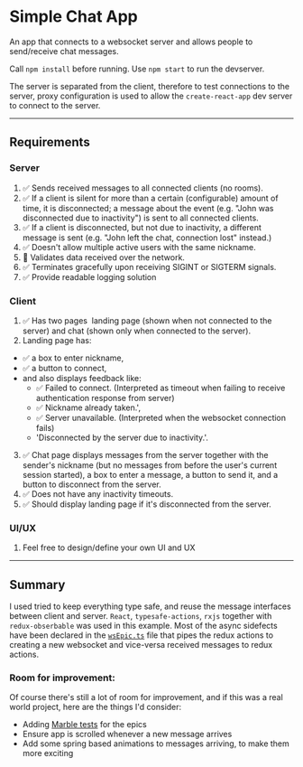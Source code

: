 # Simple Chat App
An app that connects to a websocket server and allows people to send/receive chat messages.

Call `npm install` before running. Use `npm start` to run the devserver.

The server is separated from the client, therefore to test connections to the server, proxy configuration is used to allow the `create-react-app` dev server to connect to the server.

---
## Requirements
### Server
1. ✅ Sends received messages to all connected clients (no rooms).
2. ✅ If a client is silent for more than a certain (configurable) amount of time, it is
disconnected; a message about the event (e.g. "John was disconnected due to
inactivity") is sent to all connected clients.
3. ✅ If a client is disconnected, but not due to inactivity, a different message is sent (e.g.
"John left the chat, connection lost" instead.)
4. ✅ Doesn't allow multiple active users with the same nickname.
5. 🤔 Validates data received over the network.
6. ✅ Terminates gracefully upon receiving SIGINT or SIGTERM signals.
7. ✅ Provide readable logging solution

### Client
1. ✅ Has two pages ​​ landing page (shown when not connected to the server) and chat (shown only when connected to the server).
2. Landing page has: 
  * ✅ a box to enter nickname,
  * ✅ a button to connect,
  * and also displays feedback like:
    - ✅ Failed to connect. (Interpreted as timeout when failing to receive authentication response from server)
    - ✅ Nickname already taken.',
    - ✅ Server unavailable. (Interpreted when the websocket connection fails)
    - 'Disconnected by the server due to inactivity.'.
3. ✅ Chat page displays messages from the server together with the sender's nickname (but no messages from before the user's current session started), a box to enter a message, a button to send it, and a button to disconnect from the server.
4. ✅ Does not have any inactivity timeouts.
5. ✅ Should display landing page if it's disconnected from the server.

### UI/UX
1. Feel free to design/define your own UI and UX

---
## Summary
I used tried to keep everything type safe, and reuse the message interfaces between client and server. `React`, `typesafe-actions`, `rxjs` together with `redux-obserbable` was used in this example. Most of the async sidefects have been declared in the [`wsEpic.ts`](src/state/wsEpic.ts) file that pipes the redux actions to creating a new websocket and vice-versa received messages to redux actions.

### Room for improvement:
Of course there's still a lot of room for improvement, and if this was a real world project, here are the things I'd consider:
* Adding [Marble tests](https://rxjs-dev.firebaseapp.com/guide/testing/marble-testing) for the epics
* Ensure app is scrolled whenever a new message arrives
* Add some spring based animations to messages arriving, to make them more exciting
